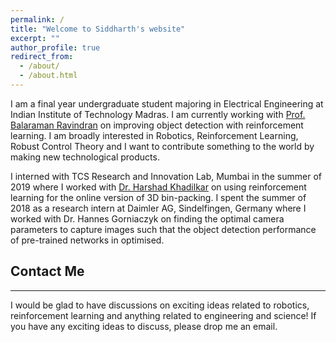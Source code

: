 ```yaml
---
permalink: /
title: "Welcome to Siddharth's website"
excerpt: ""
author_profile: true
redirect_from: 
  - /about/
  - /about.html
---
```


I am a final year undergraduate student majoring in Electrical Engineering at Indian Institute of Technology Madras. I am currently working with 
[Prof. Balaraman Ravindran](https://www.cse.iitm.ac.in/~ravi/) on improving object detection with reinforcement learning. I am
broadly interested in Robotics, Reinforcement Learning, Robust Control Theory and I want to contribute something to the world by making new technological products.

I interned with  TCS Research and Innovation Lab, Mumbai in the summer of 2019 where I worked with [Dr. Harshad Khadilkar](https://sites.google.com/view/harshad/home) on using reinforcement learning for the online version of 3D bin-packing. I spent the summer of 2018 as a research intern at Daimler AG, Sindelfingen, Germany where I worked with Dr. Hannes Gorniaczyk on finding the optimal camera parameters to capture images such that the object detection performance of pre-trained networks in optimised.


## Contact Me ##
****************************************
I would be glad to have discussions on exciting ideas related to robotics, reinforcement learning and anything related to engineering and science! If you have any exciting ideas to discuss, please drop me an email.


<script type="text/javascript" id="clustrmaps" src="//cdn.clustrmaps.com/map_v2.js?cl=0e1633&w=150&t=tt&d=vuy8oJHmtOg7LUHtjdY1k-B5CjSIsQ-mzVNm9KPAL0M&co=0b4975&cmo=3acc3a&cmn=ff5353&ct=cdd4d9"></script>